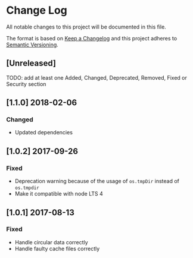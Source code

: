 # Change Log

All notable changes to this project will be documented in this file.

The format is based on [Keep a Changelog](http://keepachangelog.com/) and this project adheres to [Semantic Versioning](http://semver.org/).

## [Unreleased]

TODO: add at least one Added, Changed, Deprecated, Removed, Fixed or Security section

## [1.1.0] 2018-02-06

### Changed

*   Updated dependencies

## [1.0.2] 2017-09-26

### Fixed

*   Deprecation warning because of the usage of `os.tmpDir` instead of `os.tmpdir`
*   Make it compatible with node LTS 4

## [1.0.1] 2017-08-13

### Fixed

*   Handle circular data correctly
*   Handle faulty cache files correctly
